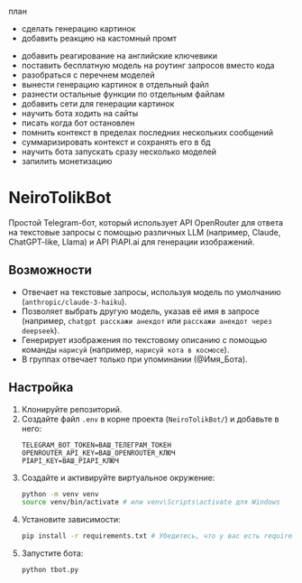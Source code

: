план
+ сделать генерацию картинок
+ добавить реакцию на кастомный промт
- добавить реагирование на английские ключевики
- поставить бесплатную модель на роутинг запросов вместо кода
- разобраться с перечнем моделей
- вынести генерацию картинок в отдельный файл
- разнести остальные функции по отдельным файлам
- добавить сети для генерации картинок
- научить бота ходить на сайты
- писать когда бот остановлен 
- помнить контекст в пределах последних нескольких сообщений
- суммаризировать контекст и сохранять его в бд
- научить бота запускать сразу несколько моделей
- запилить монетизацию

# NeiroTolikBot

Простой Telegram-бот, который использует API OpenRouter для ответа на текстовые запросы с помощью различных LLM (например, Claude, ChatGPT-like, Llama) и API PiAPI.ai для генерации изображений.

## Возможности

*   Отвечает на текстовые запросы, используя модель по умолчанию (`anthropic/claude-3-haiku`).
*   Позволяет выбрать другую модель, указав её имя в запросе (например, `chatgpt расскажи анекдот` или `расскажи анекдот через deepseek`).
*   Генерирует изображения по текстовому описанию с помощью команды `нарисуй` (например, `нарисуй кота в космосе`).
*   В группах отвечает только при упоминании (@Имя_Бота).

## Настройка

1.  Клонируйте репозиторий.
2.  Создайте файл `.env` в корне проекта (`NeiroTolikBot/`) и добавьте в него:
    ```
    TELEGRAM_BOT_TOKEN=ВАШ_ТЕЛЕГРАМ_ТОКЕН
    OPENROUTER_API_KEY=ВАШ_OPENROUTER_КЛЮЧ
    PIAPI_KEY=ВАШ_PIAPI_КЛЮЧ
    ```
3.  Создайте и активируйте виртуальное окружение:
    ```bash
    python -m venv venv
    source venv/bin/activate # или venv\Scripts\activate для Windows
    ```
4.  Установите зависимости:
    ```bash
    pip install -r requirements.txt # Убедитесь, что у вас есть requirements.txt
    ```
5.  Запустите бота:
    ```bash
    python tbot.py
    ``` 